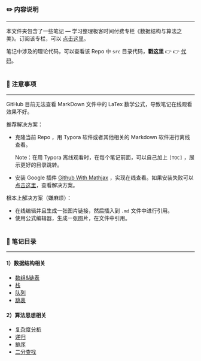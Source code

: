 ### :pencil2: 内容说明

---

本文件夹包含了一些笔记 — 学习整理极客时间付费专栏《数据结构与算法之美》。订阅该专栏，可以 [点击这里](https://time.geekbang.org/column/intro/126)。

笔记中涉及的理论代码，可以查看该 Repo 中 `src` 目录代码，**戳这里** :point_right: :point_right: [代码](../src/)。</br></br>



### :memo: 注意事项

---

GitHub 目前无法查看 MarkDown 文件中的 LaTex 数学公式，导致笔记在线观看效果不好。

推荐解决方案：

- 克隆当前 Repo ，用 Typora 软件或者其他相关的 Markdown 软件进行离线查看。

  Note：在用 Typora 离线观看时，在每个笔记前面，可以自己加上 `[TOC]` ，展示更好的目录跳转。 

- 安装 Google 插件 [Github With Mathjax](https://chrome.google.com/webstore/detail/github-with-mathjax/ioemnmodlmafdkllaclgeombjnmnbima) ，实现在线查看。如果安装失败可以 [点击这里](https://github.com/orsharir/github-mathjax/issues/24)，查看解决方案。

根本上解决方案（嫌麻烦）：

- 在线编辑并且生成一张图片链接，然后插入到 `.md` 文件中进行引用。
- 使用公式编辑器，生成一张图片，在文件中引用。</br></br>



### :page_with_curl: 笔记目录

---

#### 1）数据结构相关

- [数组&链表](数组&链表.md)
- [栈](栈.md)
- [队列](队列.md)
- [跳表](跳表.md)



#### 2）算法思想相关

- [复杂度分析](复杂度分析.md)
- [递归](递归.md)
- [排序](排序.md)
- [二分查找](二分查找.md)

